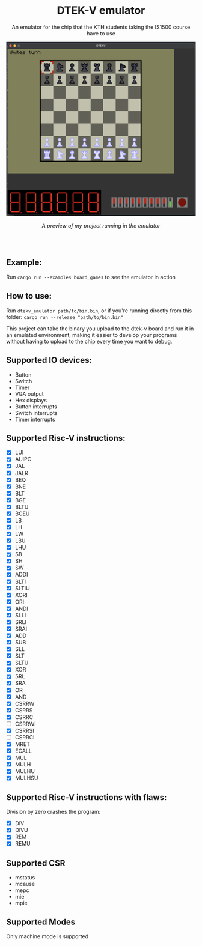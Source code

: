 <div align="center">
    <h1>DTEK-V emulator</h1>
    <p>An emulator for the chip that the KTH students taking the IS1500 course have to use</p>
</div>

![A screenshot of the emulator](./assets/example.png)

<div align="center">
    <p><i>A preview of my project running in the emulator</i></p>
</div>
<br />
<br />

## Example:

Run `cargo run --examples board_games` to see the emulator in action

## How to use:

Run `dtekv_emulator path/to/bin.bin`, or if you're running directly from this folder: `cargo run --release "path/to/bin.bin"`

This project can take the binary you upload to the dtek-v board and run it in an emulated environment, making it easier to develop your programs without having to upload to the chip every time you want to debug.

## Supported IO devices:

- Button
- Switch
- Timer
- VGA output
- Hex displays
- Button interrupts
- Switch interrupts
- Timer interrupts

## Supported Risc-V instructions:

- [x] LUI
- [x] AUIPC
- [x] JAL
- [x] JALR
- [x] BEQ
- [x] BNE
- [x] BLT
- [x] BGE
- [x] BLTU
- [x] BGEU
- [x] LB
- [x] LH
- [x] LW
- [x] LBU
- [x] LHU
- [x] SB
- [x] SH
- [x] SW
- [x] ADDI
- [x] SLTI
- [x] SLTIU
- [x] XORI
- [x] ORI
- [x] ANDI
- [x] SLLI
- [x] SRLI
- [x] SRAI
- [x] ADD
- [x] SUB
- [x] SLL
- [x] SLT
- [x] SLTU
- [x] XOR
- [x] SRL
- [x] SRA
- [x] OR
- [x] AND
- [x] CSRRW
- [x] CSRRS
- [x] CSRRC
- [ ] CSRRWI
- [x] CSRRSI
- [ ] CSRRCI
- [x] MRET
- [x] ECALL
- [x] MUL
- [x] MULH
- [x] MULHU
- [x] MULHSU

## Supported Risc-V instructions with flaws:

Division by zero crashes the program:
- [X] DIV
- [X] DIVU
- [X] REM
- [X] REMU

## Supported CSR

- mstatus
- mcause
- mepc
- mie
- mpie

## Supported Modes

Only machine mode is supported
